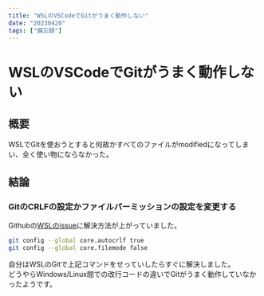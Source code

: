```yaml
---
title: "WSLのVSCodeでGitがうまく動作しない"
date: "20230420"
tags: ["備忘録"]
---
```

# WSLのVSCodeでGitがうまく動作しない

## 概要

WSLでGitを使おうとすると何故かすべてのファイルがmodifiedになってしまい、全く使い物にならなかった。

## 結論

### GitのCRLFの設定かファイルパーミッションの設定を変更する

Githubの[WSLのissue](https://github.com/microsoft/WSL/issues/184#issuecomment-287853688)に解決方法が上がっていました。

```bash
git config --global core.autocrlf true
git config --global core.filemode false
```

自分はWSLのGitで上記コマンドをせっていしたらすぐに解決しました。  
どうやらWindows/Linux間での改行コードの違いでGitがうまく動作していなかったようです。